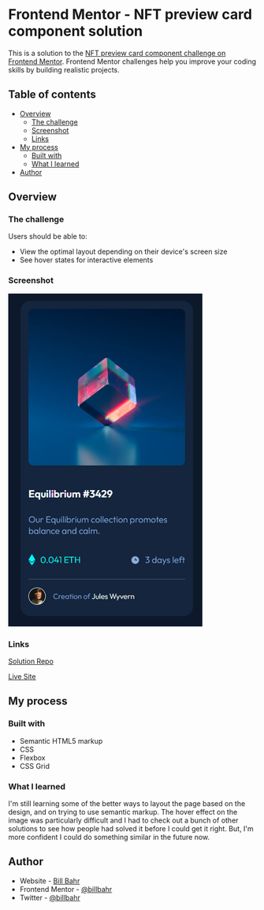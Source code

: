 # Frontend Mentor - NFT preview card component solution

This is a solution to the [NFT preview card component challenge on Frontend Mentor](https://www.frontendmentor.io/challenges/nft-preview-card-component-SbdUL_w0U). Frontend Mentor challenges help you improve your coding skills by building realistic projects. 

## Table of contents

- [Overview](#overview)
  - [The challenge](#the-challenge)
  - [Screenshot](#screenshot)
  - [Links](#links)
- [My process](#my-process)
  - [Built with](#built-with)
  - [What I learned](#what-i-learned)
- [Author](#author)

## Overview

### The challenge

Users should be able to:

- View the optimal layout depending on their device's screen size
- See hover states for interactive elements

### Screenshot

![Solution Screenshot](images/screenshot.png)


### Links

[Solution Repo](https://github.com/billbahr/nft-preview-card-component)

[Live Site](https://billbahr.github.io/nft-preview-card-component)

## My process

### Built with

- Semantic HTML5 markup
- CSS
- Flexbox
- CSS Grid


### What I learned

I'm still learning some of the better ways to layout the page based on the design, and on trying to use semantic markup. The hover effect on the image was particularly difficult and I had to check out a bunch of other solutions to see how people had solved it before I could get it right. But, I'm more confident I could do something similar in the future now.

## Author

- Website - [Bill Bahr](https://github.com/billbahr)
- Frontend Mentor - [@billbahr](https://www.frontendmentor.io/profile/billbahr)
- Twitter - [@billbahr](https://www.twitter.com/billbahr)
